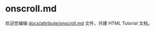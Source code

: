 onscroll.md
===

欢迎您编辑 <a target="__blank" href="https://github.com/jaywcjlove/html-tutorial/blob/master/docs/attribute/onscroll.md">docs/attribute/onscroll.md</a> 文件，共建 HTML Tutorial 文档。